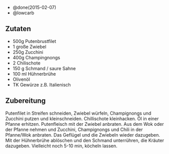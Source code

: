 - @done(2015-02-07)
- @lowcarb

## Zutaten
- 500g Putenbrustfilet
- 1 große Zwiebel
- 250g Zucchini
- 400g Champingnongs
- 2 Chilischote
- 150 g Schmand / saure Sahne
- 100 ml Hühnerbrühe
- Olivenöl
- TK Gewürze z.B. Italienisch

## Zubereitung
Putenfilet in Streifen schneiden, Zwiebel würfeln, Champignongs und Zucchini putzen und kleinschneiden. Chillischote kleinhacken. Öl in einer Pfanne erhitzen. Putenfleisch mit der Zwiebel anbraten. Aus dem Wok oder der Pfanne nehmen und  Zucchini, Champignongs und Chili in der Pfanne/Wok anbraten. Das Geflügel und die Zwiebeln wieder dazugeben. Mit der Hühnerbrühe ablöschen und den Schmand unterrühren, die Kräuter dazugeben. Vielleicht noch 5-10 min, köcheln lassen. 
